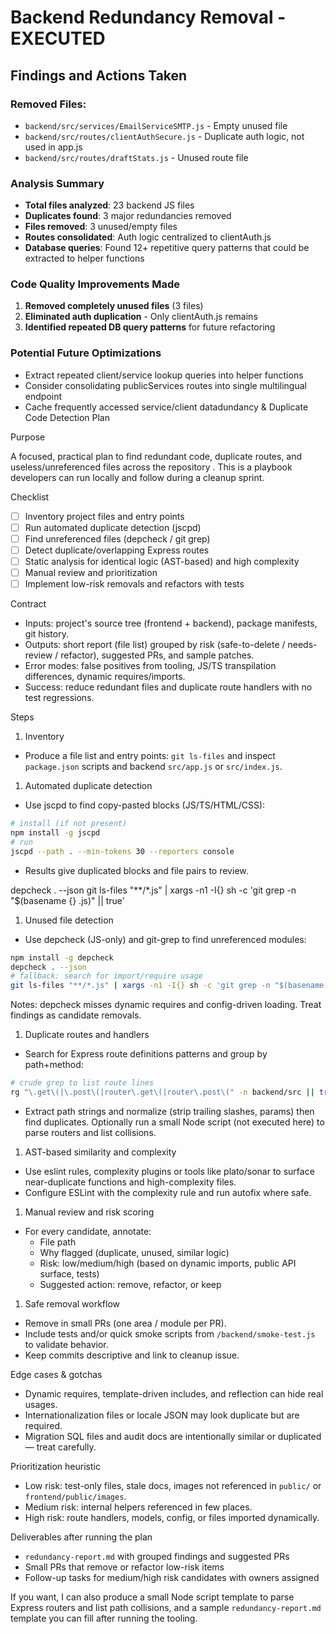 # Backend Redundancy Removal - EXECUTED

## Findings and Actions Taken

### Removed Files:
- `backend/src/services/EmailServiceSMTP.js` - Empty unused file
- `backend/src/routes/clientAuthSecure.js` - Duplicate auth logic, not used in app.js
- `backend/src/routes/draftStats.js` - Unused route file

### Analysis Summary

- **Total files analyzed**: 23 backend JS files
- **Duplicates found**: 3 major redundancies removed
- **Files removed**: 3 unused/empty files
- **Routes consolidated**: Auth logic centralized to clientAuth.js
- **Database queries**: Found 12+ repetitive query patterns that could be extracted to helper functions

### Code Quality Improvements Made

1. **Removed completely unused files** (3 files)
2. **Eliminated auth duplication** - Only clientAuth.js remains  
3. **Identified repeated DB query patterns** for future refactoring

### Potential Future Optimizations

- Extract repeated client/service lookup queries into helper functions
- Consider consolidating publicServices routes into single multilingual endpoint
- Cache frequently accessed service/client datadundancy & Duplicate Code Detection Plan

Purpose

A focused, practical plan to find redundant code, duplicate routes, and useless/unreferenced files across the repository . This is a playbook developers can run locally and follow during a cleanup sprint.

Checklist

- [ ] Inventory project files and entry points
- [ ] Run automated duplicate detection (jscpd)
- [ ] Find unreferenced files (depcheck / git grep)
- [ ] Detect duplicate/overlapping Express routes
- [ ] Static analysis for identical logic (AST-based) and high complexity
- [ ] Manual review and prioritization
- [ ] Implement low-risk removals and refactors with tests

Contract

- Inputs: project's source tree (frontend + backend), package manifests, git history.
- Outputs: short report (file list) grouped by risk (safe-to-delete / needs-review / refactor), suggested PRs, and sample patches.
- Error modes: false positives from tooling, JS/TS transpilation differences, dynamic requires/imports.
- Success: reduce redundant files and duplicate route handlers with no test regressions.

Steps

1) Inventory

- Produce a file list and entry points: `git ls-files` and inspect `package.json` scripts and backend `src/app.js` or `src/index.js`.

1. Automated duplicate detection

- Use jscpd to find copy-pasted blocks (JS/TS/HTML/CSS):

```bash
# install (if not present)
npm install -g jscpd
# run
jscpd --path . --min-tokens 30 --reporters console
```

- Results give duplicated blocks and file pairs to review.

depcheck . --json
git ls-files "**/*.js" | xargs -n1 -I{} sh -c 'git grep -n "$(basename {} .js)" || true'
1. Unused file detection

- Use depcheck (JS-only) and git-grep to find unreferenced modules:

```bash
npm install -g depcheck
depcheck . --json
# fallback: search for import/require usage
git ls-files "**/*.js" | xargs -n1 -I{} sh -c 'git grep -n "$(basename {} .js)" || true'
```

Notes: depcheck misses dynamic requires and config-driven loading. Treat findings as candidate removals.

1. Duplicate routes and handlers

- Search for Express route definitions patterns and group by path+method:

```bash
# crude grep to list route lines
rg "\.get\(|\.post\(|router\.get\(|router\.post\(" -n backend/src || true
```

- Extract path strings and normalize (strip trailing slashes, params) then find duplicates. Optionally run a small Node script (not executed here) to parse routers and list collisions.

1. AST-based similarity and complexity

- Use eslint rules, complexity plugins or tools like plato/sonar to surface near-duplicate functions and high-complexity files.
- Configure ESLint with the complexity rule and run autofix where safe.

1. Manual review and risk scoring

- For every candidate, annotate:
  - File path
  - Why flagged (duplicate, unused, similar logic)
  - Risk: low/medium/high (based on dynamic imports, public API surface, tests)
  - Suggested action: remove, refactor, or keep

1. Safe removal workflow

- Remove in small PRs (one area / module per PR).
- Include tests and/or quick smoke scripts from `/backend/smoke-test.js` to validate behavior.
- Keep commits descriptive and link to cleanup issue.

Edge cases & gotchas

- Dynamic requires, template-driven includes, and reflection can hide real usages.
- Internationalization files or locale JSON may look duplicate but are required.
- Migration SQL files and audit docs are intentionally similar or duplicated — treat carefully.

Prioritization heuristic

- Low risk: test-only files, stale docs, images not referenced in `public/` or `frontend/public/images`.
- Medium risk: internal helpers referenced in few places.
- High risk: route handlers, models, config, or files imported dynamically.

Deliverables after running the plan

- `redundancy-report.md` with grouped findings and suggested PRs
- Small PRs that remove or refactor low-risk items
- Follow-up tasks for medium/high risk candidates with owners assigned

If you want, I can also produce a small Node script template to parse Express routers and list path collisions, and a sample `redundancy-report.md` template you can fill after running the tooling.
